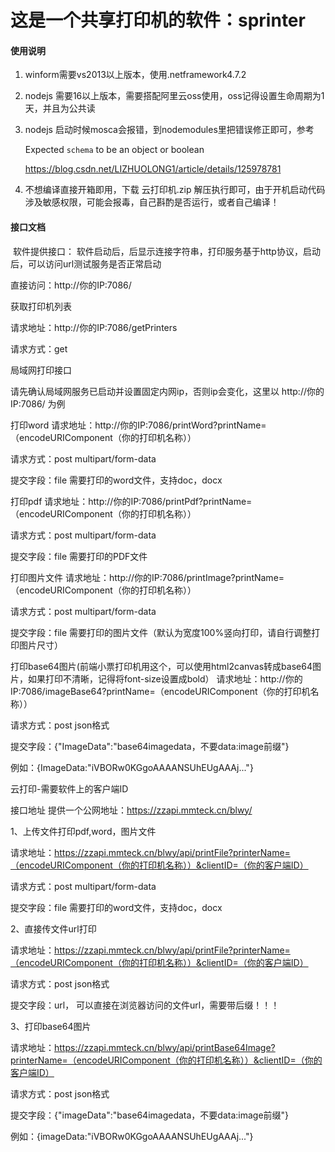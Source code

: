 # 这是一个共享打印机的软件：sprinter

#### 使用说明

1. winform需要vs2013以上版本，使用.netframework4.7.2

2. nodejs 需要16以上版本，需要搭配阿里云oss使用，oss记得设置生命周期为1天，并且为公共读

3. nodejs 启动时候mosca会报错，到nodemodules里把错误修正即可，参考

   Expected `schema` to be an object or boolean

   https://blog.csdn.net/LIZHUOLONG1/article/details/125978781

4. 不想编译直接开箱即用，下载  云打印机.zip 解压执行即可，由于开机启动代码涉及敏感权限，可能会报毒，自己斟酌是否运行，或者自己编译！



#### 接口文档

​
软件提供接口：
软件启动后，后显示连接字符串，打印服务基于http协议，启动后，可以访问url测试服务是否正常启动

直接访问：http://你的IP:7086/



获取打印机列表

请求地址：http://你的IP:7086/getPrinters

请求方式：get



局域网打印接口

请先确认局域网服务已启动并设置固定内网ip，否则ip会变化，这里以 http://你的IP:7086/ 为例

打印word
请求地址：http://你的IP:7086/printWord?printName=（encodeURIComponent（你的打印机名称））

请求方式：post multipart/form-data

提交字段：file 需要打印的word文件，支持doc，docx

打印pdf
请求地址：http://你的IP:7086/printPdf?printName=（encodeURIComponent（你的打印机名称））

请求方式：post multipart/form-data

提交字段：file 需要打印的PDF文件

打印图片文件
请求地址：http://你的IP:7086/printImage?printName=（encodeURIComponent（你的打印机名称））

请求方式：post multipart/form-data

提交字段：file 需要打印的图片文件（默认为宽度100%竖向打印，请自行调整打印图片尺寸）

打印base64图片(前端小票打印机用这个，可以使用html2canvas转成base64图片，如果打印不清晰，记得将font-size设置成bold）
请求地址：http://你的IP:7086/imageBase64?printName=（encodeURIComponent（你的打印机名称））

请求方式：post json格式

提交字段：{"ImageData":"base64imagedata，不要data:image前缀"}

例如：{ImageData:"iVBORw0KGgoAAAANSUhEUgAAAj..."}

云打印-需要软件上的客户端ID

接口地址 提供一个公网地址：https://zzapi.mmteck.cn/blwy/

1、上传文件打印pdf,word，图片文件

请求地址：https://zzapi.mmteck.cn/blwy/api/printFile?printerName=（encodeURIComponent（你的打印机名称））&clientID=（你的客户端ID）

请求方式：post multipart/form-data

提交字段：file 需要打印的word文件，支持doc，docx

2、直接传文件url打印

请求地址：https://zzapi.mmteck.cn/blwy/api/printFile?printerName=（encodeURIComponent（你的打印机名称））&clientID=（你的客户端ID）

请求方式：post json格式

提交字段：url， 可以直接在浏览器访问的文件url，需要带后缀！！！

3、打印base64图片

请求地址：https://zzapi.mmteck.cn/blwy/api/printBase64Image?printerName=（encodeURIComponent（你的打印机名称））&clientID=（你的客户端ID）

请求方式：post json格式

提交字段：{"imageData":"base64imagedata，不要data:image前缀"}

例如：{imageData:"iVBORw0KGgoAAAANSUhEUgAAAj..."}




​